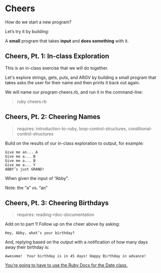 # Cheers

How do we start a new program?

Let’s try it by building:

A <strong>small</strong> program
that takes <strong>input</strong>
and <strong>does something</strong> with it.

## Cheers, Pt. 1: In-class Exploration

This is an in-class exercise that we will do together.

Let's explore strings, gets, puts, and ARGV by building a small program that takes asks the user for their name and then prints it back out again.

We will name our program cheers.rb, and run it in the command-line:

  > ruby cheers.rb

## Cheers, Pt. 2: Cheering Names
> requires: introduction-to-ruby, loop-control-structures, conditional-control-structures

Build on the results of our in-class exploration to output, for example:

    Give me an... A
    Give me a... B
    Give me a... B
    Give me a... Y
    ABBY’s just GRAND!

When given the input of “Abby”.

Note: the “a” vs. “an”

## Cheers, Pt. 3: Cheering Birthdays
> requires: reading-rdoc-documentation

Add on to part 1!  Follow up on the cheer above by asking:

    Hey, Abby, what’s your birthday?

And, replying based on the output with a notification of how many days away their birthday is:

    Awesome!  Your birthday is in 45 days! Happy Birthday in advance!

<u>You’re going to have to use the Ruby Docs for the Date class.</u>
